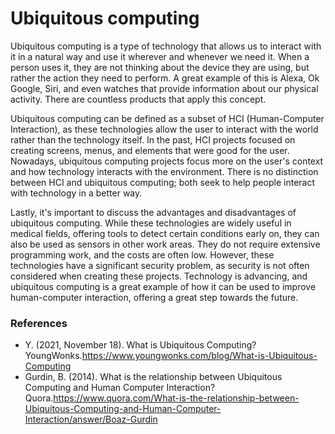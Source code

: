 # Ubiquitous computing

Ubiquitous computing is a type of technology that allows us to interact with it in a natural way and use it wherever and whenever we need it. When a person uses it, they are not thinking about the device they are using, but rather the action they need to perform. A great example of this is Alexa, Ok Google, Siri, and even watches that provide information about our physical activity. There are countless products that apply this concept.

Ubiquitous computing can be defined as a subset of HCI (Human-Computer Interaction), as these technologies allow the user to interact with the world rather than the technology itself. In the past, HCI projects focused on creating screens, menus, and elements that were good for the user. Nowadays, ubiquitous computing projects focus more on the user's context and how technology interacts with the environment. There is no distinction between HCI and ubiquitous computing; both seek to help people interact with technology in a better way.

Lastly, it's important to discuss the advantages and disadvantages of ubiquitous computing. While these technologies are widely useful in medical fields, offering tools to detect certain conditions early on, they can also be used as sensors in other work areas. They do not require extensive programming work, and the costs are often low. However, these technologies have a significant security problem, as security is not often considered when creating these projects. Technology is advancing, and ubiquitous computing is a great example of how it can be used to improve human-computer interaction, offering a great step towards the future.


### References

- Y. (2021, November 18). What is Ubiquitous Computing? YoungWonks.https://www.youngwonks.com/blog/What-is-Ubiquitous-Computing
- Gurdin, B. (2014). What is the relationship between Ubiquitous Computing and Human Computer Interaction? Quora.https://www.quora.com/What-is-the-relationship-between-Ubiquitous-Computing-and-Human-Computer-Interaction/answer/Boaz-Gurdin
